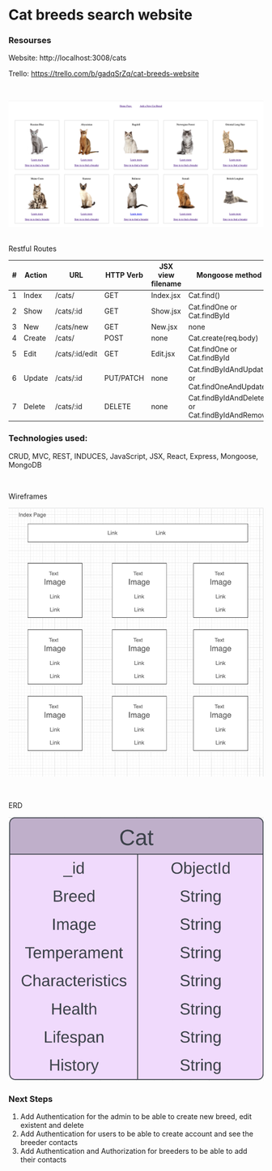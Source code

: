 # Cat breeds search website 


### Resourses ###

Website: http://localhost:3008/cats

Trello: https://trello.com/b/gadqSrZq/cat-breeds-website

<br> 

![image](public/Cats_Index_Page.png)

<br>
Restful Routes
<br>

|#| Action | URL | HTTP Verb| JSX view filename| Mongoose method |
|-|-|-|-|-|-|
| 1 | Index |/cats/| GET | Index.jsx | Cat.find() |
| 2 | Show | /cats/:id | GET | Show.jsx | Cat.findOne or Cat.findById |
| 3 | New | /cats/new | GET | New.jsx | none |
| 4 | Create | /cats/ | POST | none | Cat.create(req.body) |
| 5 | Edit | /cats/:id/edit | GET | Edit.jsx | Cat.findOne or Cat.findById |
| 6 | Update | /cats/:id | PUT/PATCH | none | Cat.findByIdAndUpdate or Cat.findOneAndUpdate|
| 7 | Delete | /cats/:id | DELETE  | none | Cat.findByIdAndDelete or Cat.findByIdAndRemove|

### Technologies used: ###
CRUD, MVC, REST, INDUCES, JavaScript, JSX, React, Express, Mongoose, MongoDB

<br>

Wireframes

![image](public/cats_index_page2.png)

<br>

ERD 
<br>

![image](public/cats_Schema.png)

### Next Steps ###

1. Add Authentication for the admin to be able to create new breed, edit existent and delete
2. Add Authentication for users to be able to create account and see the breeder contacts 
3. Add Authentication and Authorization for breeders to be able to add their contacts  
